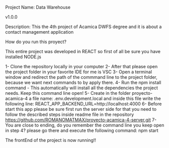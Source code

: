Project Name: Data Warehouse

v1.0.0

Description: This the 4th project of Acamica DWFS degree and it is about a contact management application


How do you run this proyect?

This entire project was developed in REACT so first of all be sure you have installed NODE.js

1- Clone the repository locally in your computer
2- After that please open the project folder in your favorite IDE for me is VSC
3- Open a terminal window and redirect the path of the commmand line to the project folder, because we want next commands to by apply there.
4- Run the npm install command - This automatically will install all the dependencies the project needs. Keep this command line open!
5- Create in the folder proyecto-acamica-4 a file name: .env.development.local and inside this file write the following line:  REACT_APP_BACKEND_URL=http://localhost:4000
6- Before start this app please be sure first run the server side for that you need to follow the described steps inside readme file in the repository https://github.com/ROMANOMATMAX/proyecto-acamica-4-server.git
7- You are close to ending, do you remember the command line you keep open in step 4? please go there and execute the following command: npm start 
 
The frontEnd of the project is now running!!